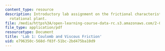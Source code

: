 ```yaml
---
content_type: resource
description: Introductory lab assignment on the frictional characteristics of the
  rotational plant.
file: /media/https%3A/open-learning-course-data-rc.s3.amazonaws.com/2-004-dynamics-and-control-ii-spring-2008/e796350c568df03f51bc2bd475ba10d9_lab1.pdf
file_type: application/pdf
resourcetype: Document
title: 'Lab 1: Coulomb and Viscous Friction'
uid: e796350c-568d-f03f-51bc-2bd475ba10d9
---
```


